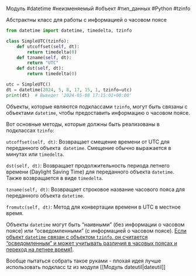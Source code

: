 Модуль #datetime #неизменяемый #объект #тип_данных #Python #tzinfo


Абстрактны класс для работы с информацией о часовом поясе

```python
from datetime import datetime, timedelta, tzinfo

class SimpleUTC(tzinfo):
    def utcoffset(self, dt):
        return timedelta(0)
    def tzname(self, dt):
        return "UTC"
    def dst(self, dt):
        return timedelta(0)

utc = SimpleUTC()
dt = datetime(2024, 5, 8, 17, 15, 1, tzinfo=utc)
print(dt)  # Выведет '2024-05-08 17:15:01+00:00'
```
Объекты, которые являются подклассами `tzinfo`, могут быть связаны с объектами `datetime`, чтобы предоставить информацию о часовом поясе.

Вот основные методы, которые должны быть реализованы в подклассах `tzinfo`: 

`utcoffset(self, dt)`: Возвращает смещение времени от UTC для переданного объекта 
`datetime`. Смещение обычно выражается в минутах или `timedelta`.

`dst(self, dt)`: Возвращает продолжительность периода летнего времени (Daylight Saving Time) для переданного объекта `datetime`. Также возвращается в виде `timedelta`.

`tzname(self, dt)`: Возвращает строковое название часового пояса для переданного объекта `datetime`.

`fromutc(self, dt)`: Метод для конвертации времени в UTC в местное время.

Объекты `datetime` могут быть “наивными” (без информации о часовом поясе) или “осведомленными” (с информацией о часовом поясе). [Если объект `datetime` связан с объектом `tzinfo`, он считается “осведомленным” и может учитывать различия в часовых поясах и переход на летнее время](https://www.geeksforgeeks.org/python-datetime-tzinfo/)[1](https://www.geeksforgeeks.org/python-datetime-tzinfo/).


Вообще пытаться собрать такое руками - плохая идея лучше использовать подкласс tz из модуля [[Модуль dateutil|dateutil]]